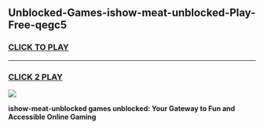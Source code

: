 
## Unblocked-Games-ishow-meat-unblocked-Play-Free-qegc5
<h3>
<a href="https://premium76.site?title=ishow-meat-unblocked&ref=23A">CLICK TO PLAY</a></h3>
<hr>

<h3>
<a href="https://premium76.site?title=ishow-meat-unblocked&ref=23A">CLICK 2 PLAY</a>
  
</h3>

<a href="https://premium76.site?title=ishow-meat-unblocked&ref=23A"><img src="https://clearcache.store/games.png"></a>


**ishow-meat-unblocked games unblocked: Your Gateway to Fun and Accessible Online Gaming**
